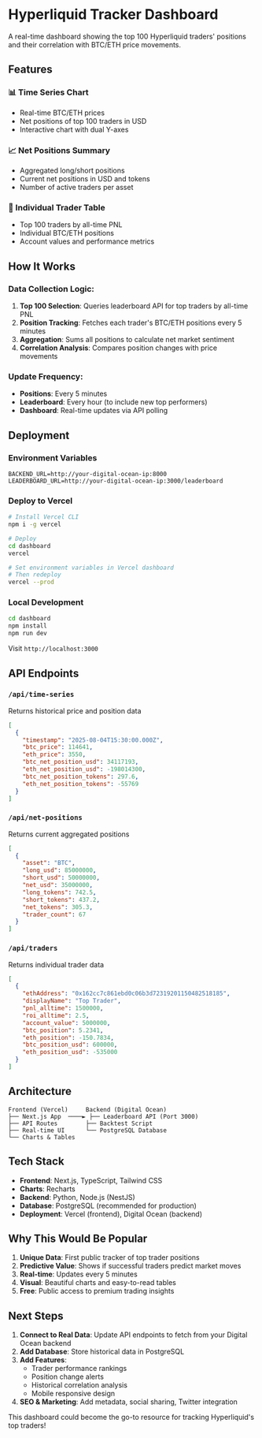 # Hyperliquid Tracker Dashboard

A real-time dashboard showing the top 100 Hyperliquid traders' positions and their correlation with BTC/ETH price movements.

## Features

### 📊 Time Series Chart
- Real-time BTC/ETH prices
- Net positions of top 100 traders in USD
- Interactive chart with dual Y-axes

### 📈 Net Positions Summary
- Aggregated long/short positions
- Current net positions in USD and tokens
- Number of active traders per asset

### 👥 Individual Trader Table
- Top 100 traders by all-time PNL
- Individual BTC/ETH positions
- Account values and performance metrics

## How It Works

### Data Collection Logic:
1. **Top 100 Selection**: Queries leaderboard API for top traders by all-time PNL
2. **Position Tracking**: Fetches each trader's BTC/ETH positions every 5 minutes
3. **Aggregation**: Sums all positions to calculate net market sentiment
4. **Correlation Analysis**: Compares position changes with price movements

### Update Frequency:
- **Positions**: Every 5 minutes
- **Leaderboard**: Every hour (to include new top performers)
- **Dashboard**: Real-time updates via API polling

## Deployment

### Environment Variables
```env
BACKEND_URL=http://your-digital-ocean-ip:8000
LEADERBOARD_URL=http://your-digital-ocean-ip:3000/leaderboard
```

### Deploy to Vercel
```bash
# Install Vercel CLI
npm i -g vercel

# Deploy
cd dashboard
vercel

# Set environment variables in Vercel dashboard
# Then redeploy
vercel --prod
```

### Local Development
```bash
cd dashboard
npm install
npm run dev
```

Visit `http://localhost:3000`

## API Endpoints

### `/api/time-series`
Returns historical price and position data
```json
[
  {
    "timestamp": "2025-08-04T15:30:00.000Z",
    "btc_price": 114641,
    "eth_price": 3550,
    "btc_net_position_usd": 34117193,
    "eth_net_position_usd": -198014300,
    "btc_net_position_tokens": 297.6,
    "eth_net_position_tokens": -55769
  }
]
```

### `/api/net-positions`
Returns current aggregated positions
```json
[
  {
    "asset": "BTC",
    "long_usd": 85000000,
    "short_usd": 50000000,
    "net_usd": 35000000,
    "long_tokens": 742.5,
    "short_tokens": 437.2,
    "net_tokens": 305.3,
    "trader_count": 67
  }
]
```

### `/api/traders`
Returns individual trader data
```json
[
  {
    "ethAddress": "0x162cc7c861ebd0c06b3d72319201150482518185",
    "displayName": "Top Trader",
    "pnl_alltime": 1500000,
    "roi_alltime": 2.5,
    "account_value": 5000000,
    "btc_position": 5.2341,
    "eth_position": -150.7834,
    "btc_position_usd": 600000,
    "eth_position_usd": -535000
  }
]
```

## Architecture

```
Frontend (Vercel)     Backend (Digital Ocean)
├── Next.js App  ────► ├── Leaderboard API (Port 3000)
├── API Routes        ├── Backtest Script 
├── Real-time UI      └── PostgreSQL Database
└── Charts & Tables
```

## Tech Stack

- **Frontend**: Next.js, TypeScript, Tailwind CSS
- **Charts**: Recharts
- **Backend**: Python, Node.js (NestJS)
- **Database**: PostgreSQL (recommended for production)
- **Deployment**: Vercel (frontend), Digital Ocean (backend)

## Why This Would Be Popular

1. **Unique Data**: First public tracker of top trader positions
2. **Predictive Value**: Shows if successful traders predict market moves
3. **Real-time**: Updates every 5 minutes
4. **Visual**: Beautiful charts and easy-to-read tables
5. **Free**: Public access to premium trading insights

## Next Steps

1. **Connect to Real Data**: Update API endpoints to fetch from your Digital Ocean backend
2. **Add Database**: Store historical data in PostgreSQL
3. **Add Features**: 
   - Trader performance rankings
   - Position change alerts
   - Historical correlation analysis
   - Mobile responsive design
4. **SEO & Marketing**: Add metadata, social sharing, Twitter integration

This dashboard could become the go-to resource for tracking Hyperliquid's top traders!